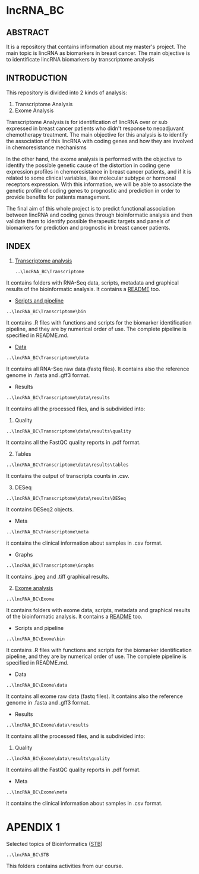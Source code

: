 # lncRNA_BC

## ABSTRACT
It is a repository that contains information about my master's project. The main topic is lincRNA as biomarkers in breast cancer. The main objective is to identificate lincRNA biomarkers by transcriptome analysis

## INTRODUCTION

This repository is divided into 2 kinds of analysis:

1. Transcriptome Analysis
2. Exome Analysis


Transcriptome Analysis is for identification of lincRNA over or sub expressed in breast cancer patients who didn't response to neoadjuvant chemotherapy treatment. The main objective for this analysis is to identify the association of this lincRNA with coding genes and how they are involved in chemoresistance mechanisms

In the other hand, the exome analysis is performed with the objective to identify the possible genetic cause of the distortion in coding gene expression profiles in chemoresistance in breast cancer patients, and if it is related to some clinical variables, like molecular subtype or hormonal receptors expression. With this information, we will be able to associate the genetic profile of coding genes to prognostic and prediction in order to provide benefits for patients management.

The final aim of this whole project is to predict functional association between lincRNA and coding genes through bioinformatic analysis and then validate them to identify possible therapeutic targets and panels of biomarkers for prediction and prognostic in breast cancer patients.

## INDEX

1. [Transcriptome analysis](https://github.com/LauraMCE/lncRNA_BC/tree/master/Transcriptome)
	~~~
	..\lncRNA_BC\Transcriptome
	~~~

It contains folders with RNA-Seq data, scripts, metadata and graphical results of the bioinformatic analysis. It contains a [README](https://github.com/LauraMCE/lncRNA_BC/blob/master/Transcriptome/README.md) too.

- [Scripts and pipeline](https://github.com/LauraMCE/lncRNA_BC/tree/master/Transcriptome/bin)


~~~
..\lncRNA_BC\Transcriptome\bin
~~~


It contains .R files with functions and scripts for the biomarker identification pipeline, and they are by numerical order of use. The complete pipeline is specified in README.md.

- [Data](https://github.com/LauraMCE/lncRNA_BC/tree/master/Transcriptome/data)

~~~
..\lncRNA_BC\Transcriptome\data
~~~

It contains all RNA-Seq raw data (fastq files). It contains also the reference genome in .fasta and .gff3 format.

   - Results

~~~
..\lncRNA_BC\Transcriptome\data\results
~~~

It contains all the processed files, and is subdivided into:

   1. Quality

~~~
..\lncRNA_BC\Transcriptome\data\results\quality
~~~
			
It contains all the FastQC quality reports in .pdf format.

   2. Tables

~~~
..\lncRNA_BC\Transcriptome\data\results\tables
~~~

It contains the output of transcripts counts in .csv.

   3. DESeq

~~~
..\lncRNA_BC\Transcriptome\data\results\DESeq
~~~

It contains DESeq2 objects.

- Meta

~~~
..\lncRNA_BC\Transcriptome\meta
~~~
		
it contains the clinical information about samples in .csv format.

- Graphs

~~~
..\lncRNA_BC\Transcriptome\Graphs
~~~

It contains .jpeg and .tiff graphical results.



2. [Exome analysis](https://github.com/LauraMCE/lncRNA_BC/tree/master/Exome)


~~~
..\lncRNA_BC\Exome
~~~

It contains folders with exome data, scripts, metadata and graphical results of the bioinformatic analysis. It contains a [README](https://github.com/LauraMCE/lncRNA_BC/blob/master/Exome/README.md) too.

- Scripts and pipeline

~~~
..\lncRNA_BC\Exome\bin
~~~

It contains .R files with functions and scripts for the biomarker identification pipeline, and they are by numerical order of use. The complete pipeline is specified in README.md.

- Data

~~~
..\lncRNA_BC\Exome\data
~~~

It contains all exome raw data (fastq files). It contains also the reference genome in .fasta and .gff3 format.
		
   * Results

~~~
..\lncRNA_BC\Exome\data\results
~~~

It contains all the processed files, and is subdivided into:
			
   1. Quality
  
~~~
..\lncRNA_BC\Exome\data\results\quality
~~~
			
It contains all the FastQC quality reports in .pdf format.

- Meta

~~~
..\lncRNA_BC\Exome\meta
~~~
		
it contains the clinical information about samples in .csv format.


# APENDIX 1

Selected topics of Bioinformatics ([STB](https://github.com/LauraMCE/lncRNA_BC/tree/master/STB))

~~~
..\lncRNA_BC\STB

~~~

This folders contains activities from our course.

